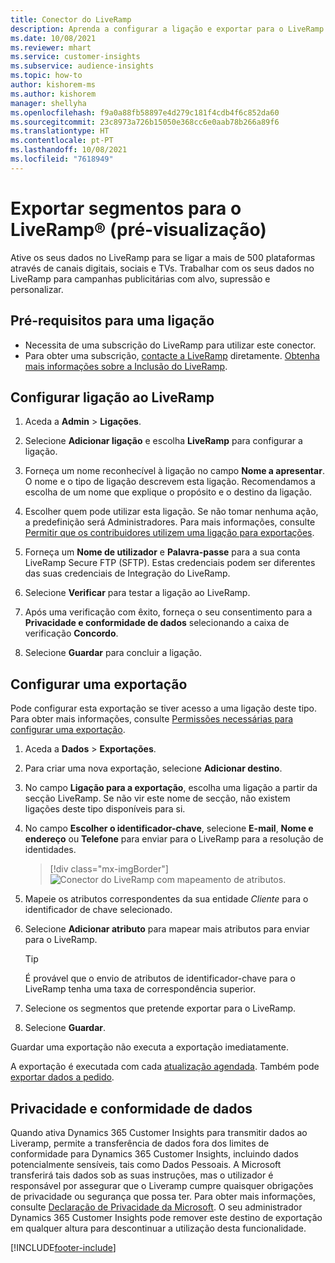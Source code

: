 ```yaml
---
title: Conector do LiveRamp
description: Aprenda a configurar a ligação e exportar para o LiveRamp.
ms.date: 10/08/2021
ms.reviewer: mhart
ms.service: customer-insights
ms.subservice: audience-insights
ms.topic: how-to
author: kishorem-ms
ms.author: kishorem
manager: shellyha
ms.openlocfilehash: f9a0a88fb58897e4d279c181f4cdb4f6c852da60
ms.sourcegitcommit: 23c8973a726b15050e368cc6e0aab78b266a89f6
ms.translationtype: HT
ms.contentlocale: pt-PT
ms.lasthandoff: 10/08/2021
ms.locfileid: "7618949"
---
```

# <a name="export-segments-to-liverampreg-preview"></a>Exportar segmentos para o LiveRamp&reg; (pré-visualização)

Ative os seus dados no LiveRamp para se ligar a mais de 500 plataformas através de canais digitais, sociais e TVs. Trabalhar com os seus dados no LiveRamp para campanhas publicitárias com alvo, supressão e personalizar.

## <a name="prerequisites-for-a-connection"></a>Pré-requisitos para uma ligação

- Necessita de uma subscrição do LiveRamp para utilizar este conector.
- Para obter uma subscrição, [contacte a LiveRamp](https://liveramp.com/contact/) diretamente. [Obtenha mais informações sobre a Inclusão do LiveRamp](https://liveramp.com/our-platform/data-onboarding/).

## <a name="set-up-connection-to-liveramp"></a>Configurar ligação ao LiveRamp

1. Aceda a **Admin** > **Ligações**.

1. Selecione **Adicionar ligação** e escolha **LiveRamp** para configurar a ligação.

1. Forneça um nome reconhecível à ligação no campo **Nome a apresentar**. O nome e o tipo de ligação descrevem esta ligação. Recomendamos a escolha de um nome que explique o propósito e o destino da ligação.

1. Escolher quem pode utilizar esta ligação. Se não tomar nenhuma ação, a predefinição será Administradores. Para mais informações, consulte [Permitir que os contribuidores utilizem uma ligação para exportações](connections.md#allow-contributors-to-use-a-connection-for-exports).

1. Forneça um **Nome de utilizador** e **Palavra-passe** para a sua conta LiveRamp Secure FTP (SFTP).
Estas credenciais podem ser diferentes das suas credenciais de Integração do LiveRamp.

1. Selecione **Verificar** para testar a ligação ao LiveRamp.

1. Após uma verificação com êxito, forneça o seu consentimento para a **Privacidade e conformidade de dados** selecionando a caixa de verificação **Concordo**.

1. Selecione **Guardar** para concluir a ligação.

## <a name="configure-an-export"></a>Configurar uma exportação

Pode configurar esta exportação se tiver acesso a uma ligação deste tipo. Para obter mais informações, consulte [Permissões necessárias para configurar uma exportação](export-destinations.md#set-up-a-new-export).

1. Aceda a **Dados** > **Exportações**.

1. Para criar uma nova exportação, selecione **Adicionar destino**.

1. No campo **Ligação para a exportação**, escolha uma ligação a partir da secção LiveRamp. Se não vir este nome de secção, não existem ligações deste tipo disponíveis para si.

1. No campo **Escolher o identificador-chave**, selecione **E-mail**, **Nome e endereço** ou **Telefone** para enviar para o LiveRamp para a resolução de identidades.
   > [!div class="mx-imgBorder"]
   > ![Conector do LiveRamp com mapeamento de atributos.](media/export-liveramp-segments.png "Conector do LiveRamp com mapeamento de atributos")

1. Mapeie os atributos correspondentes da sua entidade *Cliente* para o identificador de chave selecionado.

1. Selecione **Adicionar atributo** para mapear mais atributos para enviar para o LiveRamp.

   > [!TIP]
   > É provável que o envio de atributos de identificador-chave para o LiveRamp tenha uma taxa de correspondência superior.

1. Selecione os segmentos que pretende exportar para o LiveRamp.

1. Selecione **Guardar**.

Guardar uma exportação não executa a exportação imediatamente.

A exportação é executada com cada [atualização agendada](system.md#schedule-tab). Também pode [exportar dados a pedido](export-destinations.md#run-exports-on-demand). 


## <a name="data-privacy-and-compliance"></a>Privacidade e conformidade de dados

Quando ativa Dynamics 365 Customer Insights para transmitir dados ao Liveramp, permite a transferência de dados fora dos limites de conformidade para Dynamics 365 Customer Insights, incluindo dados potencialmente sensíveis, tais como Dados Pessoais. A Microsoft transferirá tais dados sob as suas instruções, mas o utilizador é responsável por assegurar que o Liveramp cumpre quaisquer obrigações de privacidade ou segurança que possa ter. Para obter mais informações, consulte [Declaração de Privacidade da Microsoft](https://go.microsoft.com/fwlink/?linkid=396732).
O seu administrador Dynamics 365 Customer Insights pode remover este destino de exportação em qualquer altura para descontinuar a utilização desta funcionalidade.

[!INCLUDE[footer-include](../includes/footer-banner.md)]
